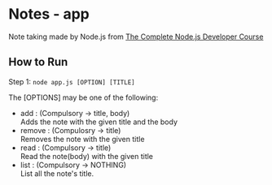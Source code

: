 # Notes - app 

Note taking made by Node.js from [The Complete Node.js Developer Course](https://www.udemy.com/course/the-complete-nodejs-developer-course-2/)


## How to Run 

  Step 1:
         ```
         node app.js [OPTION] [TITLE]
         ```
         
The [OPTIONS] may be one of the following:

  * add  : (Compulsory -> title, body)\
          Adds the note with the given title and the body
  * remove : (Compulosry -> title)\
          Removes the note with the given title
  * read : (Compulsory -> title)\
          Read the note(body) with the given title
  * list : (Compulsory -> NOTHING)\
          List all the note's title.
